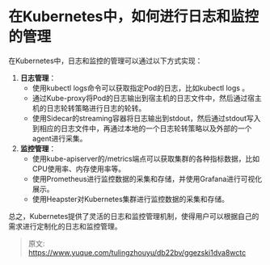 # 在Kubernetes中，如何进行日志和监控的管理

在Kubernetes中，日志和监控的管理可以通过以下方式实现：

1. **日志管理**：
    - 使用kubectl logs命令可以获取指定Pod的日志，比如kubectl logs <pod-name>。
    - 通过Kube-proxy将Pod的日志输出到宿主机的日志文件中，然后通过宿主机的日志轮转策略进行日志的轮转。
    - 使用Sidecar的streaming容器将日志输出到stdout，然后通过stdout写入到相应的日志文件中，再通过本地的一个日志轮转策略以及外部的一个agent进行采集。
2. **监控管理**：
    - 使用kube-apiserver的/metrics端点可以获取集群的各种指标数据，比如CPU使用率、内存使用率等。
    - 使用Prometheus进行监控数据的采集和存储，并使用Grafana进行可视化展示。
    - 使用Heapster对Kubernetes集群进行监控数据的采集和存储。

总之，Kubernetes提供了灵活的日志和监控管理机制，使得用户可以根据自己的需求进行定制化的日志和监控管理。



> 原文: <https://www.yuque.com/tulingzhouyu/db22bv/ggezski1dva8wctc>